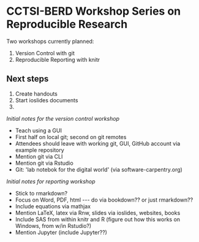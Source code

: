 # CCTSI-BERD Workshop Series on Reproducible Research 

Two workshops currently planned:

1. Version Control with git
2. Reproducible Reporting with knitr


## Next steps

1. Create handouts 
1. Start ioslides documents
1. 

*Initial notes for the version control workshop*
- Teach using a GUI
- First half on local git; second on git remotes
- Attendees should leave with working git, GUI, GitHub account via example repository
- Mention git via CLI
- Mention git via Rstudio
- Git: 'lab notebok for the digital world' (via software-carpentry.org)

*Initial notes for reporting workshop*
- Stick to rmarkdown? 
- Focus on Word, PDF, html  --- do via bookdown?? or just rmarkdown??
- Include equations via mathjax
- Mention LaTeX, latex via Rnw, slides via ioslides, websites, books 
- Include SAS from within knitr and R (figure out how this works on Windows, from w/in Rstudio?)
- Mention Jupyter (include Jupyter??)


